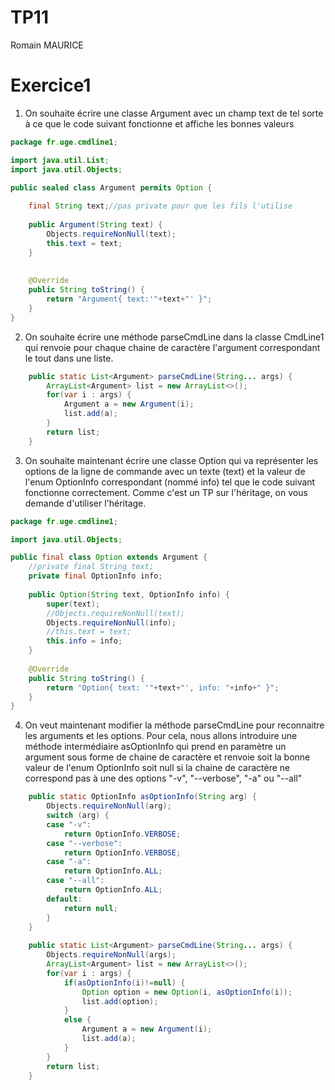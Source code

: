 TP11
===
Romain MAURICE

Exercice1
========
1) On souhaite écrire une classe Argument avec un champ text de tel sorte à ce que le code suivant fonctionne et affiche les bonnes valeurs
```java
package fr.uge.cmdline1;

import java.util.List;
import java.util.Objects;

public sealed class Argument permits Option {
	
	final String text;//pas private pour que les fils l'utilise
	
	public Argument(String text) {
		Objects.requireNonNull(text);
		this.text = text;
	}
	
	
	@Override
	public String toString() {
		return "Argument{ text:'"+text+"' }";
	}
}

```
2) On souhaite écrire une méthode parseCmdLine dans la classe CmdLine1 qui renvoie pour chaque chaine de caractère l'argument correspondant le tout dans une liste.
```java
	public static List<Argument> parseCmdLine(String... args) {
		ArrayList<Argument> list = new ArrayList<>();
		for(var i : args) {
			Argument a = new Argument(i);
			list.add(a);
		}
		return list;
	}
```
3) On souhaite maintenant écrire une classe Option qui va représenter les options de la ligne de commande avec un texte (text) et la valeur de l'enum OptionInfo correspondant (nommé info) tel que le code suivant fonctionne correctement. Comme c'est un TP sur l'héritage, on vous demande d'utiliser l'héritage.
```java
package fr.uge.cmdline1;

import java.util.Objects;

public final class Option extends Argument {
	//private final String text;
	private final OptionInfo info;
	
	public Option(String text, OptionInfo info) {
		super(text);
		//Objects.requireNonNull(text);
		Objects.requireNonNull(info);
		//this.text = text;
		this.info = info;
	}
	
	@Override
	public String toString() {
		return "Option{ text: '"+text+"', info: "+info+" }";
	}
}

```
4) On veut maintenant modifier la méthode parseCmdLine pour reconnaitre les arguments et les options. Pour cela, nous allons introduire une méthode intermédiaire asOptionInfo qui prend en paramètre un argument sous forme de chaine de caractère et renvoie soit la bonne valeur de l'enum OptionInfo soit null si la chaine de caractère ne correspond pas à une des options "-v", "--verbose", "-a" ou "--all"

```java
	public static OptionInfo asOptionInfo(String arg) {
		Objects.requireNonNull(arg);
		switch (arg) {
		case "-v":
			return OptionInfo.VERBOSE;
		case "--verbose":
			return OptionInfo.VERBOSE;
		case "-a":
			return OptionInfo.ALL;
		case "--all":
			return OptionInfo.ALL;
		default:
			return null;
		}
	}
	
	public static List<Argument> parseCmdLine(String... args) {
		Objects.requireNonNull(args);
		ArrayList<Argument> list = new ArrayList<>();
		for(var i : args) {
			if(asOptionInfo(i)!=null) {
				Option option = new Option(i, asOptionInfo(i));
				list.add(option);
			}
			else {
				Argument a = new Argument(i);
				list.add(a);
			}
		}
		return list;
	}
```